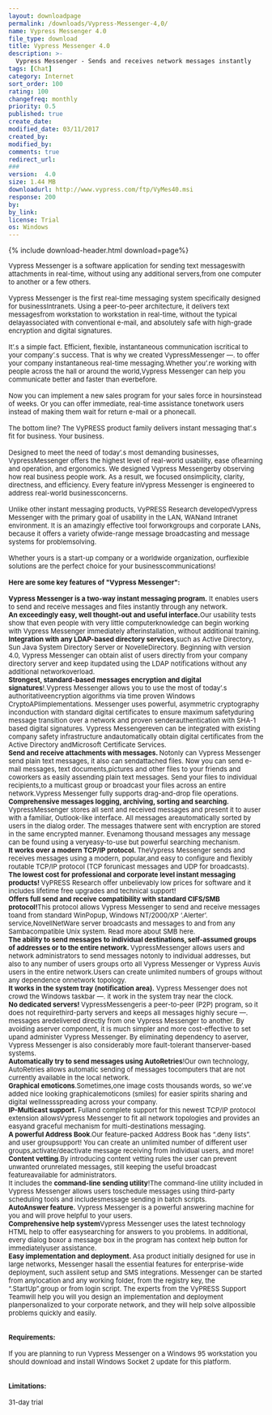 ```yaml
---
layout: downloadpage
permalink: /downloads/Vypress-Messenger-4,0/
name: Vypress Messenger 4.0
file_type: download
title: Vypress Messenger 4.0
description: >-
  Vypress Messenger - Sends and receives network messages instantly
tags: [Chat]
category: Internet
sort_order: 100
rating: 100
changefreq: monthly
priority: 0.5
published: true
create_date: 
modified_date: 03/11/2017
created_by: 
modified_by: 
comments: true
redirect_url: 
### 
version:  4.0
size: 1.44 MB
downloadurl: http://www.vypress.com/ftp/VyMes40.msi
response: 200
by: 
by_link: 
license: Trial 
os: Windows
---
```


{% include download-header.html download=page%}

<p style="fix-download-text !important">
<p><font size="2"><p>Vypress Messenger is a software application for sending text messageswith attachments in real-time, without using any additional servers,from one computer to another or a few others.<br />
<br />
Vypress Messenger is the first real-time messaging system specifically designed for business</a>Intranets. Using a peer-to-peer architecture, it delivers text messagesfrom workstation to workstation in real-time, without the typical delayassociated with conventional e-mail</a>, and absolutely safe with high-grade encryption and digital signatures. <br />
<br />
It’.s a simple fact. Efficient, flexible, instantaneous communication iscritical to your company’.s success. That is why we created VypressMessenger —. to offer your company instantaneous real-time messaging.Whether you’.re working with people across the hall or around the world,Vypress Messenger can help you communicate better and faster than everbefore. <br />
<br />
Now you can implement a new sales program for your sales force in hoursinstead of weeks. Or you can offer immediate, real-time assistance tonetwork users instead of making them wait for return e-mail or a phonecall. <br />
<br />
The bottom line? The VyPRESS product family delivers instant messaging that’.s fit for business. Your business. <br />
<br />
Designed to meet the need of today’.s most demanding businesses, VypressMessenger offers the highest level of real-world usability, ease oflearning and operation, and ergonomics. We designed Vypress Messengerby observing how real business people work. As a result, we focused onsimplicity, clarity, directness, and efficiency. Every feature inVypress Messenger is engineered to address real-world businessconcerns. <br />
<br />
Unlike other instant messaging products, VyPRESS Research developedVypress Messenger with the primary goal of usability in the LAN, WANand Intranet environment. It is an amazingly effective tool forworkgroups and corporate LANs, because it offers a variety ofwide-range message broadcasting and message systems for problemsolving. <br />
<br />
Whether yours is a start-up company or a worldwide organization, ourflexible solutions are the perfect choice for your businesscommunications! <br />
<br />
<span><strong>Here are some key features of "Vypress Messenger":</strong></span><br />
<br />
<strong>Vypress Messenger is a two-way instant messaging </strong><strong>program.</strong> It enables users to send and receive messages and files instantly through any network. <br />
<strong>An exceedingly easy, well thought-out and useful interface.</strong>Our usability tests show that even people with very little computerknowledge can begin working with Vypress Messenger immediately afterinstallation, without additional training. <br />
<strong>Integration with any LDAP-based directory services,</strong>such as Active Directory, Sun Java System Directory Server or NovelleDirectory. Beginning with version 4.0, Vypress Messenger can obtain alist of users directly from your company directory server and keep itupdated using the LDAP notifications without any additional networkoverload. <br />
<strong>Strongest, standard-based messages encryption and digital signatures</strong>!.Vypress Messenger allows you to use the most of today’.s authoritativeencryption algorithms via time proven Windows CryptoAPIimplementations. Messenger uses powerful, asymmetric cryptography inconduction with standard digital certificates to ensure maximum safetyduring message transition over a network and proven senderauthentication with SHA-1 based digital signatures. Vypress Messengereven can be integrated with existing company safety infrastructure andautomatically obtain digital certificates from the Active Directory andMicrosoft Certificate Services. <br />
<strong>Send and receive attachments with messages. </strong>Notonly can Vypress Messenger send plain text messages, it also can sendattached files. Now you can send e-mail messages, text documents,pictures and other files to your friends and coworkers as easily assending plain text messages. Send your files to individual recipients,to a multicast group or broadcast your files across an entire network.Vypress Messenger fully supports drag-and-drop file operations. <br />
<strong>Comprehensive messages logging, archiving, sorting and searching. </strong>VypressMessenger stores all sent and received messages and present it to auser with a familiar, Outlook-like interface. All messages areautomatically sorted by users in the dialog order. The messages thatwere sent with encryption are stored in the same encrypted manner. Evenamong thousand messages any message can be found using a veryeasy-to-use but powerful searching mechanism. <br />
<strong>It works over a modern TCP/IP protocol. </strong>TheVypress Messenger sends and receives messages using a modern, popular,and easy to configure and flexibly routable TCP/IP protocol (TCP forunicast messages and UDP for broadcasts). <br />
<strong>The lowest cost for professional and corporate level instant messaging products! </strong>VyPRESS Research offer unbelievably low prices for software and it includes lifetime free upgrades and technical support! <br />
<strong>Offers full send and receive compatibility with standard CIFS/SMB protocol!</strong>This protocol allows Vypress Messenger to send and receive messages toand from standard WinPopup, Windows NT/2000/XP ‘.Alerter’. service,NovellNetWare server broadcasts and messages to and from any Sambacompatible Unix system. Read more about SMB here. <br />
<strong>The ability to send messages to individual destinations, self-assumed groups of addresses or to the entire network. </strong>VypressMessenger allows users and network administrators to send messages notonly to individual addresses, but also to any number of users groups orto all Vypress Messenger or Vypress Auvis users in the entire network.Users can create unlimited numbers of groups without any dependence onnetwork topology. <br />
<strong>It works in the system tray (notification area).</strong> Vypress Messenger does not crowd the Windows taskbar —. it work in the system tray near the clock. <br />
<strong>No dedicated servers! </strong>VypressMessengeris a peer-to-peer (P2P) program, so it does not requirethird-party servers and keeps all messages highly secure —. messages aredelivered directly from one Vypress Messenger to another. By avoiding aserver component, it is much simpler and more cost-effective to set upand administer Vypress Messenger. By eliminating dependency to aserver, Vypress Messenger is also considerably more fault-tolerant thanserver-based systems. <br />
<strong>Automatically try to send messages using AutoRetries</strong>!Our own technology, AutoRetries allows automatic sending of messages tocomputers that are not currently available in the local network. <br />
<strong>Graphical emoticons</strong>.Sometimes,one image costs thousands words, so we’.ve added nice looking graphicalemoticons (smiles) for easier spirits sharing and digital wellnessspreading across your company. <br />
<strong>IP-Multicast support. </strong>Fulland complete support for this newest TCP/IP protocol extension allowsVypress Messenger to fit all network topologies and provides an easyand graceful mechanism for multi-destinations messaging. <br />
<strong>A powerful Address Book</strong>.Our feature-packed Address Book has “.deny lists”. and user groupsupport! You can create an unlimited number of different user groups,activate/deactivate message receiving from individual users, and more! <br />
<strong>Content vetting</strong>.By introducing content vetting rules the user can prevent unwanted orunrelated messages, still keeping the useful broadcast featureavailable for administrators. <br />
It includes the <strong>command-line sending utility</strong>!The command-line utility included in Vypress Messenger allows users toschedule messages using third-party scheduling tools and includesmessage sending in batch scripts. <br />
<strong>AutoAnswer feature.</strong> Vypress Messenger is a powerful answering machine for you and will prove helpful to your users. <br />
<strong>Comprehensive help system</strong>Vypress Messenger uses the latest technology HTML help to offer easysearching for answers to you problems. In additional, every dialog boxor a message box in the program has context help button for immediatelyuser assistance. <br />
<strong>Easy implementation and deployment. </strong>Asa product initially designed for use in large networks, Messenger hasall the essential features for enterprise-wide deployment, such assilent setup and SMS integrations. Messenger can be started from anylocation and any working folder, from the registry key, the “.StartUp”.group or from login script. The experts from the VyPRESS Support Teamwill help you will you design an implementation and deployment planpersonalized to your corporate network, and they will help solve allpossible problems quickly and easily. <br />
<br />
<br />
<span><strong>Requirements:</strong></span><br />
<br />
If you are planning to run Vypress Messenger on a Windows 95 workstation you should download and install Windows Socket 2 update</a> for this platform. <br />
<br />
<br />
<span><strong>Limitations:</strong></span><br />
<br />
31-day trial</p></p></p>

